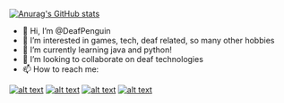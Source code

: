 [![Anurag's GitHub stats](https://github-readme-stats.vercel.app/api?username=deafpenguin&show_icons=true&theme=tokyonight&count_private=true)](https://github.com/anuraghazra/github-readme-stats)

- 👋 Hi, I’m @DeafPenguin
- 👀 I’m interested in games, tech, deaf related, so many other hobbies
- 🌱 I’m currently learning java and python!
- 💞️ I’m looking to collaborate on deaf technologies
- 📫 How to reach me:

<!-- Please don't remove this: Grab your social icons from https://github.com/carlsednaoui/gitsocial -->
<!-- display the social media buttons in your README -->

[![alt text][1.1]][1]
[![alt text][2.1]][2]
[![alt text][3.1]][3]
[![alt text][4.1]][4]

<!-- links to social media icons -->
<!-- icons with padding -->

[1.1]: https://img.icons8.com/color/48/000000/facebook-new.png (facebook icon with padding)
[2.1]: https://img.icons8.com/color/48/000000/twitter-circled--v5.png (twitter icon with padding)
[3.1]: https://img.icons8.com/color/48/000000/github--v3.png (github icon with padding)
[4.1]: https://img.icons8.com/color/48/000000/linkedin-circled--v5.png (linkedin icon with padding)

<!-- links to your social media accounts -->
<!-- update these accordingly -->

[1]: http://www.facebook.com/pinguimurilo
[2]: http://www.twitter.com/PinguiMurilo
[3]: http://www.github.com/DeafPenguin
[4]: https://www.linkedin.com/in/victormbm/

<!-- Please don't remove this: Grab your social icons from https://github.com/carlsednaoui/gitsocial -->
